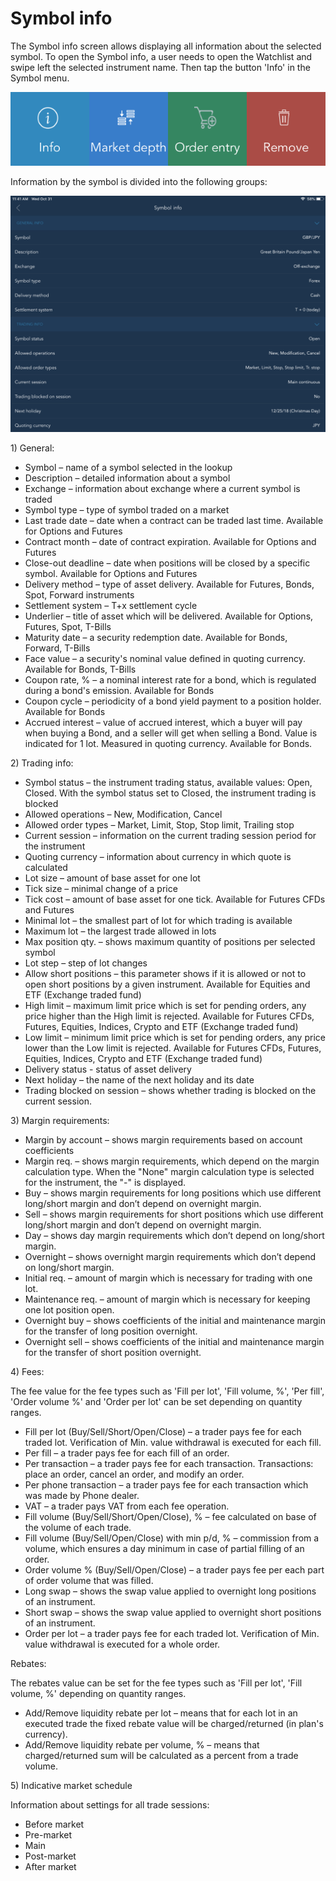# Symbol info

The Symbol info screen allows displaying all information about the selected symbol. To open the Symbol info, a user needs to open the Watchlist and swipe left the selected instrument name. Then tap the button 'Info' in the Symbol menu.

![](../../../.gitbook/assets/img_1512%20%281%29.PNG)


Information by the symbol is divided into the following groups:

![](../../../.gitbook/assets/symbol-info-ipad-copy.png)


1\) General:

* Symbol – name of a symbol selected in the lookup
* Description – detailed information about a symbol
* Exchange – information about exchange where a current symbol is traded
* Symbol type – type of symbol traded on a market
* Last trade date – date when a contract can be traded last time. Available for Options and Futures
* Contract month – date of contract expiration. Available for Options and Futures
* Close-out deadline – date when positions will be closed by a specific symbol. Available for Options and Futures
* Delivery method – type of asset delivery. Available for Futures, Bonds, Spot, Forward instruments
* Settlement system – T+x settlement cycle
* Underlier – title of asset which will be delivered. Available for Options, Futures, Spot, T-Bills
* Maturity date – a security redemption date. Available for Bonds, Forward, T-Bills
* Face value – a security's nominal value defined in quoting currency. Available for Bonds, T-Bills
* Coupon rate, % – a nominal interest rate for a bond, which is regulated during a bond's emission. Available for Bonds
* Coupon cycle – periodicity of a bond yield payment to a position holder. Available for Bonds
* Accrued interest – value of accrued interest, which a buyer will pay when buying a Bond, and a seller will get when selling a Bond. Value is indicated for 1 lot. Measured in quoting currency. Available for Bonds.


2\) Trading info:

* Symbol status – the instrument trading status, available values: Open, Closed. With the symbol status set to Closed, the instrument trading is blocked
* Allowed operations – New, Modification, Cancel
* Allowed order types – Market, Limit, Stop, Stop limit, Trailing stop
* Current session – information on the current trading session period for the instrument
* Quoting currency – information about currency in which quote is calculated
* Lot size – amount of base asset for one lot
* Tick size – minimal change of a price
* Tick cost – amount of base asset for one tick. Available for Futures CFDs and Futures
* Minimal lot – the smallest part of lot for which trading is available
* Maximum lot – the largest trade allowed in lots
* Max position qty. – shows maximum quantity of positions per selected symbol
* Lot step – step of lot changes
* Allow short positions – this parameter shows if it is allowed or not to open short positions by a given instrument. Available for Equities and ETF \(Exchange traded fund\)
* High limit – maximum limit price which is set for pending orders, any price higher than the High limit is rejected. Available for Futures CFDs, Futures, Equities, Indices, Crypto and ETF \(Exchange traded fund\)
* Low limit – minimum limit price which is set for pending orders, any price lower than the Low limit is rejected. Available for Futures CFDs, Futures, Equities, Indices, Crypto and ETF \(Exchange traded fund\)
* Delivery status - status of asset delivery
* Next holiday – the name of the next holiday and its date
* Trading blocked on session – shows whether trading is blocked on the current session.


3\) Margin requirements:

* Margin by account – shows margin requirements based on account coefficients
* Margin req. – shows margin requirements, which depend on the margin calculation type. When the "None" margin calculation type is selected for the instrument, the "-" is displayed.
* Buy – shows margin requirements for long positions which use different long/short margin and don’t depend on overnight margin.
* Sell – shows margin requirements for short positions which use different long/short margin and don’t depend on overnight margin.
* Day – shows day margin requirements which don’t depend on long/short margin.
* Overnight – shows overnight margin requirements which don’t depend on long/short margin.
* Initial req. – amount of margin which is necessary for trading with one lot.
* Maintenance req. – amount of margin which is necessary for keeping one lot position open.
* Overnight buy – shows coefficients of the initial and maintenance margin for the transfer of long position overnight.
* Overnight sell – shows coefficients of the initial and maintenance margin for the transfer of short position overnight.

4\) Fees:

The fee value for the fee types such as 'Fill per lot', 'Fill volume, %', 'Per fill', 'Order volume %' and 'Order per lot' can be set depending on quantity ranges.

* Fill per lot \(Buy/Sell/Short/Open/Close\) – a trader pays fee for each traded lot. Verification of Min. value withdrawal is executed for each fill.
* Per fill – a trader pays fee for each fill of an order.
* Per transaction – a trader pays fee for each transaction. Transactions: place an order, cancel an order, and modify an order.
* Per phone transaction – a trader pays fee for each transaction which was made by Phone dealer.
* VAT – a trader pays VAT from each fee operation.
* Fill volume \(Buy/Sell/Short/Open/Close\), % – fee calculated on base of the volume of each trade.
* Fill volume \(Buy/Sell/Open/Close\) with min p/d, % – commission from a volume, which ensures a day minimum in case of partial filling of an order.
* Order volume % \(Buy/Sell/Open/Close\) – a trader pays fee per each part of order volume that was filled.
* Long swap – shows the swap value applied to overnight long positions of an instrument.
* Short swap – shows the swap value applied to overnight short positions of an instrument.
* Order per lot – a trader pays fee for each traded lot. Verification of Min. value withdrawal is executed for a whole order.

Rebates:

The rebates value can be set for the fee types such as 'Fill per lot', 'Fill volume, %' depending on quantity ranges.

* Add/Remove liquidity rebate per lot – means that for each lot in an executed trade the fixed rebate value will be charged/returned \(in plan's currency\).
* Add/Remove liquidity rebate per volume, % – means that charged/returned sum will be calculated as a percent from a trade volume.

5\) Indicative market schedule

Information about settings for all trade sessions:

* Before market
* Pre-market
* Main
* Post-market
* After market
